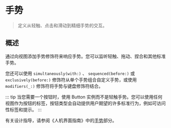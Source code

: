# 手势

> 定义从轻触、点击和滑动到精细手势的交互。

## 概述

通过向视图添加手势修饰符来响应手势。您可以监听轻触、拖动、捏合和其他标准手势。

您还可以使用 `simultaneously(with:)` 、 `sequenced(before:)` 或 `exclusively(before:)` 修饰符从单个手势组合自定义手势，或使用 `modifiers(_:)` 修饰符将手势与键盘修饰符结合。

::: tip
当您需要一个按钮时，使用 Button 实例而不是轻触手势。您可以使用任何视图作为按钮的标签，按钮类型会自动提供用户期望的许多标准行为，例如可访问性标签和提示。
:::

有关设计指导，请参阅《人机界面指南》中的[手势](https://developer.apple.com/design/Human-Interface-Guidelines/gestures)部分。
